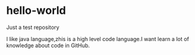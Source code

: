 # hello-world
Just a test repository


I like java language,zhis is a high level code language.I want learn a lot of knowledge about code in GitHub.

